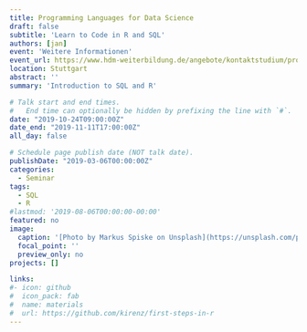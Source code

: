 ```yaml
---
title: Programming Languages for Data Science
draft: false
subtitle: 'Learn to Code in R and SQL'
authors: [jan]
event: 'Weitere Informationen'
event_url: https://www.hdm-weiterbildung.de/angebote/kontaktstudium/programming-languages-for-ds
location: Stuttgart
abstract: ''
summary: 'Introduction to SQL and R'

# Talk start and end times.
#   End time can optionally be hidden by prefixing the line with `#`.
date: "2019-10-24T09:00:00Z"
date_end: "2019-11-11T17:00:00Z"
all_day: false

# Schedule page publish date (NOT talk date).
publishDate: "2019-03-06T00:00:00Z"
categories:
  - Seminar
tags:
  - SQL
  - R
#lastmod: '2019-08-06T00:00:00-00:00'
featured: no
image:
  caption: '[Photo by Markus Spiske on Unsplash](https://unsplash.com/photos/8OyKWQgBsKQ)'
  focal_point: ''
  preview_only: no
projects: []

links:
#- icon: github
#  icon_pack: fab
#  name: materials
#  url: https://github.com/kirenz/first-steps-in-r
---
```


